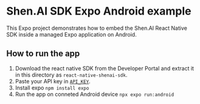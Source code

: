 # Shen.AI SDK Expo Android example

This Expo project demonstrates how to embed the Shen.AI React Native SDK inside a managed Expo application on Android.

## How to run the app

1. Download the react native SDK from the Developer Portal and extract it in this directory as `react-native-shenai-sdk`.
2. Paste your API key in [`API_KEY`](./App.js).
3. Install expo `npm install expo`
4. Run the app on conneted Android device `npx expo run:android`

